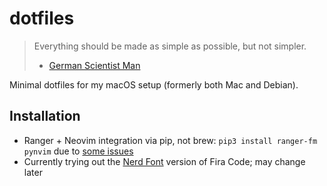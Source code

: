 # dotfiles

> Everything should be made as simple as possible, but not simpler.
> - [German Scientist Man](https://en.wikiquote.org/wiki/Albert_Einstein)

Minimal dotfiles for my macOS setup (formerly both Mac and Debian).

## Installation

- Ranger + Neovim integration via pip, not brew: `pip3 install ranger-fm pynvim` due to [some issues](https://github.com/kevinhwang91/rnvimr)
- Currently trying out the [Nerd Font](https://www.nerdfonts.com/) version of Fira Code; may change later
